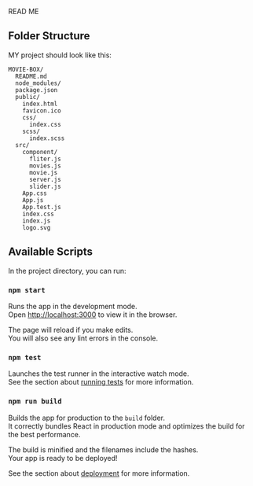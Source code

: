 READ ME

## Folder Structure

MY project should look like this:

```
MOVIE-BOX/
  README.md
  node_modules/
  package.json
  public/
    index.html
    favicon.ico
    css/
      index.css
    scss/
      index.scss
  src/
    component/
      fliter.js
      movies.js
      movie.js
      server.js
      slider.js
    App.css
    App.js
    App.test.js
    index.css
    index.js
    logo.svg
```


## Available Scripts

In the project directory, you can run:

### `npm start`

Runs the app in the development mode.<br>
Open [http://localhost:3000](http://localhost:3000) to view it in the browser.

The page will reload if you make edits.<br>
You will also see any lint errors in the console.

### `npm test`

Launches the test runner in the interactive watch mode.<br>
See the section about [running tests](#running-tests) for more information.

### `npm run build`

Builds the app for production to the `build` folder.<br>
It correctly bundles React in production mode and optimizes the build for the best performance.

The build is minified and the filenames include the hashes.<br>
Your app is ready to be deployed!

See the section about [deployment](#deployment) for more information.
